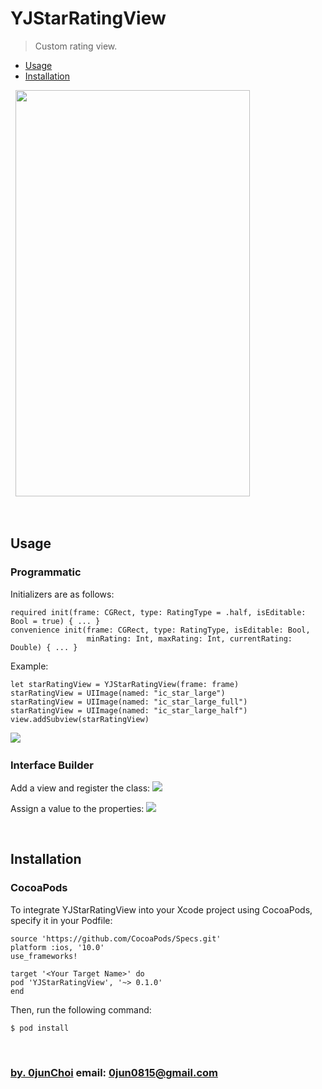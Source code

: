 # YJStarRatingView
> Custom rating view.


* [Usage](#usage)
* [Installation](#installation)


&nbsp;
<img src="https://github.com/0jun0815/YJStarRatingView/blob/master/Images/yjstarratingview.gif" width="375px" height="650px"/>


&nbsp;
## Usage
### Programmatic


Initializers are as follows:
```
required init(frame: CGRect, type: RatingType = .half, isEditable: Bool = true) { ... }
convenience init(frame: CGRect, type: RatingType, isEditable: Bool, 
                 minRating: Int, maxRating: Int, currentRating: Double) { ... }
```


Example:
```
let starRatingView = YJStarRatingView(frame: frame)
starRatingView = UIImage(named: "ic_star_large")
starRatingView = UIImage(named: "ic_star_large_full")
starRatingView = UIImage(named: "ic_star_large_half")
view.addSubview(starRatingView)
```


![](https://github.com/0jun0815/YJStarRatingView/blob/master/Images/starratingview.png)
&nbsp;


### Interface Builder
Add a view and register the class:
![](https://github.com/0jun0815/YJStarRatingView/blob/master/Images/classregisteration.png)
&nbsp;


Assign a value to the properties:
![](https://github.com/0jun0815/YJStarRatingView/blob/master/Images/assginproperties.png)


&nbsp;
## Installation
### CocoaPods
To integrate YJStarRatingView into your Xcode project using CocoaPods, specify it in your Podfile:
```
source 'https://github.com/CocoaPods/Specs.git'
platform :ios, '10.0'
use_frameworks!

target '<Your Target Name>' do
pod 'YJStarRatingView', '~> 0.1.0'
end
```


Then, run the following command:
```
$ pod install
```


&nbsp;
&nbsp;      
### [by. 0junChoi](https://github.com/0jun0815) email: <0jun0815@gmail.com>
